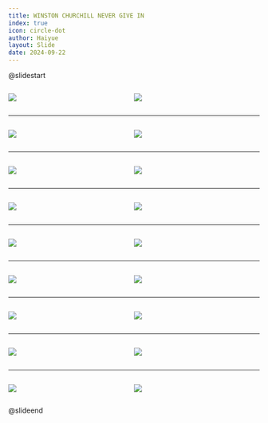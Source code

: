 ```yaml
---
title: WINSTON CHURCHILL NEVER GIVE IN
index: true
icon: circle-dot
author: Haiyue
layout: Slide
date: 2024-09-22
---
```

 
@slidestart

<div style="display:flex">
<div style="flex:1">

![](https://raw.githubusercontent.com/yclord/reading/refs/heads/master/english/Level-Y/WINSTON%20CHURCHILL%20NEVER%20GIVE%20IN/001.webp)
</div>
<div style="flex:1">

![](https://raw.githubusercontent.com/yclord/reading/refs/heads/master/english/Level-Y/WINSTON%20CHURCHILL%20NEVER%20GIVE%20IN/002.webp)
</div>
</div>

---

<div style="display:flex">
<div style="flex:1">

![](https://raw.githubusercontent.com/yclord/reading/refs/heads/master/english/Level-Y/WINSTON%20CHURCHILL%20NEVER%20GIVE%20IN/003.webp)
</div>
<div style="flex:1">

![](https://raw.githubusercontent.com/yclord/reading/refs/heads/master/english/Level-Y/WINSTON%20CHURCHILL%20NEVER%20GIVE%20IN/004.webp)
</div>
</div>

---

<div style="display:flex">
<div style="flex:1">

![](https://raw.githubusercontent.com/yclord/reading/refs/heads/master/english/Level-Y/WINSTON%20CHURCHILL%20NEVER%20GIVE%20IN/005.webp)
</div>
<div style="flex:1">

![](https://raw.githubusercontent.com/yclord/reading/refs/heads/master/english/Level-Y/WINSTON%20CHURCHILL%20NEVER%20GIVE%20IN/006.webp)
</div>
</div>

---

<div style="display:flex">
<div style="flex:1">

![](https://raw.githubusercontent.com/yclord/reading/refs/heads/master/english/Level-Y/WINSTON%20CHURCHILL%20NEVER%20GIVE%20IN/007.webp)
</div>
<div style="flex:1">

![](https://raw.githubusercontent.com/yclord/reading/refs/heads/master/english/Level-Y/WINSTON%20CHURCHILL%20NEVER%20GIVE%20IN/008.webp)
</div>
</div>

---

<div style="display:flex">
<div style="flex:1">

![](https://raw.githubusercontent.com/yclord/reading/refs/heads/master/english/Level-Y/WINSTON%20CHURCHILL%20NEVER%20GIVE%20IN/009.webp)
</div>
<div style="flex:1">

![](https://raw.githubusercontent.com/yclord/reading/refs/heads/master/english/Level-Y/WINSTON%20CHURCHILL%20NEVER%20GIVE%20IN/010.webp)
</div>
</div>

---

<div style="display:flex">
<div style="flex:1">

![](https://raw.githubusercontent.com/yclord/reading/refs/heads/master/english/Level-Y/WINSTON%20CHURCHILL%20NEVER%20GIVE%20IN/011.webp)
</div>
<div style="flex:1">

![](https://raw.githubusercontent.com/yclord/reading/refs/heads/master/english/Level-Y/WINSTON%20CHURCHILL%20NEVER%20GIVE%20IN/012.webp)
</div>
</div>

---

<div style="display:flex">
<div style="flex:1">

![](https://raw.githubusercontent.com/yclord/reading/refs/heads/master/english/Level-Y/WINSTON%20CHURCHILL%20NEVER%20GIVE%20IN/013.webp)
</div>
<div style="flex:1">

![](https://raw.githubusercontent.com/yclord/reading/refs/heads/master/english/Level-Y/WINSTON%20CHURCHILL%20NEVER%20GIVE%20IN/014.webp)
</div>
</div>

---

<div style="display:flex">
<div style="flex:1">

![](https://raw.githubusercontent.com/yclord/reading/refs/heads/master/english/Level-Y/WINSTON%20CHURCHILL%20NEVER%20GIVE%20IN/015.webp)
</div>
<div style="flex:1">

![](https://raw.githubusercontent.com/yclord/reading/refs/heads/master/english/Level-Y/WINSTON%20CHURCHILL%20NEVER%20GIVE%20IN/016.webp)
</div>
</div>

---

<div style="display:flex">
<div style="flex:1">

![](https://raw.githubusercontent.com/yclord/reading/refs/heads/master/english/Level-Y/WINSTON%20CHURCHILL%20NEVER%20GIVE%20IN/017.webp)
</div>
<div style="flex:1">

![](https://raw.githubusercontent.com/yclord/reading/refs/heads/master/english/Level-Y/WINSTON%20CHURCHILL%20NEVER%20GIVE%20IN/018.webp)
</div>
</div>

@slideend